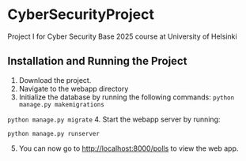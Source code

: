 # CyberSecurityProject
Project I for Cyber Security Base 2025 course at University of Helsinki


## Installation and Running the Project
1. Download the project.
2. Navigate to the webapp directory
3. Initialize the database by running the following commands:
  `python manage.py makemigrations`

  `python manage.py migrate`
4. Start the webapp server by running:

`python manage.py runserver`

5. You can now go to [http://localhost:8000/polls](http://localhost:8000/polls) to view the web app.

